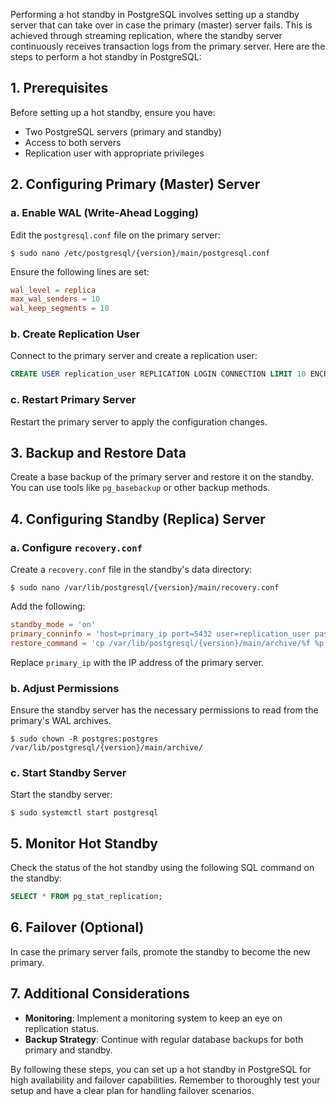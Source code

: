 Performing a hot standby in PostgreSQL involves setting up a standby server that can take over in case the primary (master) server fails. This is achieved through streaming replication, where the standby server continuously receives transaction logs from the primary server. Here are the steps to perform a hot standby in PostgreSQL:

## 1. **Prerequisites**

Before setting up a hot standby, ensure you have:

- Two PostgreSQL servers (primary and standby)
- Access to both servers
- Replication user with appropriate privileges

## 2. **Configuring Primary (Master) Server**

### a. Enable WAL (Write-Ahead Logging)

Edit the `postgresql.conf` file on the primary server:

```shell
$ sudo nano /etc/postgresql/{version}/main/postgresql.conf
```

Ensure the following lines are set:

```conf
wal_level = replica
max_wal_senders = 10
wal_keep_segments = 10
```

### b. Create Replication User

Connect to the primary server and create a replication user:

```sql
CREATE USER replication_user REPLICATION LOGIN CONNECTION LIMIT 10 ENCRYPTED PASSWORD 'password';
```

### c. Restart Primary Server

Restart the primary server to apply the configuration changes.

## 3. **Backup and Restore Data**

Create a base backup of the primary server and restore it on the standby. You can use tools like `pg_basebackup` or other backup methods.

## 4. **Configuring Standby (Replica) Server**

### a. Configure `recovery.conf`

Create a `recovery.conf` file in the standby's data directory:

```shell
$ sudo nano /var/lib/postgresql/{version}/main/recovery.conf
```

Add the following:

```conf
standby_mode = 'on'
primary_conninfo = 'host=primary_ip port=5432 user=replication_user password=password'
restore_command = 'cp /var/lib/postgresql/{version}/main/archive/%f %p'
```

Replace `primary_ip` with the IP address of the primary server.

### b. Adjust Permissions

Ensure the standby server has the necessary permissions to read from the primary's WAL archives.

```shell
$ sudo chown -R postgres:postgres /var/lib/postgresql/{version}/main/archive/
```

### c. Start Standby Server

Start the standby server:

```shell
$ sudo systemctl start postgresql
```

## 5. **Monitor Hot Standby**

Check the status of the hot standby using the following SQL command on the standby:

```sql
SELECT * FROM pg_stat_replication;
```

## 6. **Failover (Optional)**

In case the primary server fails, promote the standby to become the new primary.

## 7. **Additional Considerations**

- **Monitoring**: Implement a monitoring system to keep an eye on replication status.
- **Backup Strategy**: Continue with regular database backups for both primary and standby.

By following these steps, you can set up a hot standby in PostgreSQL for high availability and failover capabilities. Remember to thoroughly test your setup and have a clear plan for handling failover scenarios.
